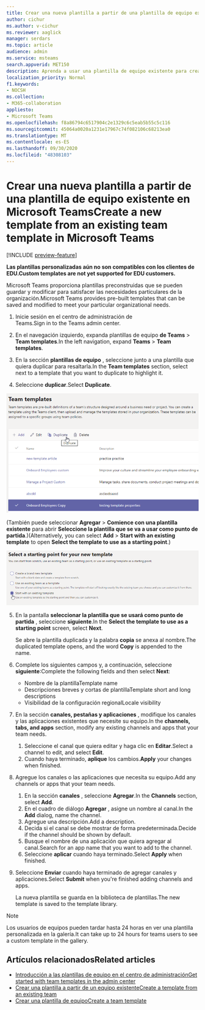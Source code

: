 ```yaml
---
title: Crear una nueva plantilla a partir de una plantilla de equipo existente en Microsoft Teams
author: cichur
ms.author: v-cichur
ms.reviewer: aaglick
manager: serdars
ms.topic: article
audience: admin
ms.service: msteams
search.appverid: MET150
description: Aprenda a usar una plantilla de equipo existente para crear una nueva plantilla de equipo en Microsoft Teams.
localization_priority: Normal
f1.keywords:
- NOCSH
ms.collection:
- M365-collaboration
appliesto:
- Microsoft Teams
ms.openlocfilehash: f8a86794c6517904c2e1329c6c5eab5b55c5c116
ms.sourcegitcommit: 45064a0020a1231e17967c74f082106c68213ea0
ms.translationtype: MT
ms.contentlocale: es-ES
ms.lasthandoff: 09/30/2020
ms.locfileid: "48308103"
---
```

# <a name="create-a-new-template-from-an-existing-team-template-in-microsoft-teams"></a><span data-ttu-id="b27c9-103">Crear una nueva plantilla a partir de una plantilla de equipo existente en Microsoft Teams</span><span class="sxs-lookup"><span data-stu-id="b27c9-103">Create a new template from an existing team template in Microsoft Teams</span></span>

[!INCLUDE [preview-feature](includes/preview-feature.md)]

<span data-ttu-id="b27c9-104">**Las plantillas personalizadas aún no son compatibles con los clientes de EDU.**</span><span class="sxs-lookup"><span data-stu-id="b27c9-104">**Custom templates are not yet supported for EDU customers.**</span></span>

<span data-ttu-id="b27c9-105">Microsoft Teams proporciona plantillas preconstruidas que se pueden guardar y modificar para satisfacer las necesidades particulares de la organización.</span><span class="sxs-lookup"><span data-stu-id="b27c9-105">Microsoft Teams provides pre-built templates that can be saved and modified to meet your particular organizational needs.</span></span>

1. <span data-ttu-id="b27c9-106">Inicie sesión en el centro de administración de Teams.</span><span class="sxs-lookup"><span data-stu-id="b27c9-106">Sign in to the Teams admin center.</span></span>

2. <span data-ttu-id="b27c9-107">En el navegación izquierdo, expanda plantillas de equipo **de Teams**  >  **Team templates**.</span><span class="sxs-lookup"><span data-stu-id="b27c9-107">In the left navigation, expand **Teams** > **Team templates**.</span></span>

3. <span data-ttu-id="b27c9-108">En la sección **plantillas de equipo** , seleccione junto a una plantilla que quiera duplicar para resaltarla.</span><span class="sxs-lookup"><span data-stu-id="b27c9-108">In the **Team templates** section, select next to a template that you want to duplicate to highlight it.</span></span>

4. <span data-ttu-id="b27c9-109">Seleccione **duplicar**.</span><span class="sxs-lookup"><span data-stu-id="b27c9-109">Select **Duplicate**.</span></span>

![Una imagen del cuadro de diálogo de plantillas de equipo con agregar resaltado.](media/template-duplicate.png)

<span data-ttu-id="b27c9-111">(También puede seleccionar **Agregar**  >  **Comience con una plantilla existente** para abrir **Seleccione la plantilla que se va a usar como punto de partida**.)</span><span class="sxs-lookup"><span data-stu-id="b27c9-111">(Alternatively, you can select **Add** > **Start with an existing template** to open **Select the template to use as a starting point**.)</span></span>

![Una imagen de la pantalla punto de inicio de las plantillas de equipo con empezar con una plantilla existente resaltada.](media/template-start-existing-template.png)

5. <span data-ttu-id="b27c9-113">En la pantalla **seleccionar la plantilla que se usará como punto de partida** , seleccione **siguiente**.</span><span class="sxs-lookup"><span data-stu-id="b27c9-113">In the **Select the template to use as a starting point** screen, select **Next**.</span></span>

    <span data-ttu-id="b27c9-114">Se abre la plantilla duplicada y la palabra **copia** se anexa al nombre.</span><span class="sxs-lookup"><span data-stu-id="b27c9-114">The duplicated template opens, and the word **Copy** is appended to the name.</span></span>

6. <span data-ttu-id="b27c9-115">Complete los siguientes campos y, a continuación, seleccione **siguiente**:</span><span class="sxs-lookup"><span data-stu-id="b27c9-115">Complete the following fields and then select **Next**:</span></span>
    - <span data-ttu-id="b27c9-116">Nombre de la plantilla</span><span class="sxs-lookup"><span data-stu-id="b27c9-116">Template name</span></span>
    - <span data-ttu-id="b27c9-117">Descripciones breves y cortas de plantilla</span><span class="sxs-lookup"><span data-stu-id="b27c9-117">Template short and long descriptions</span></span>
    - <span data-ttu-id="b27c9-118">Visibilidad de la configuración regional</span><span class="sxs-lookup"><span data-stu-id="b27c9-118">Locale visibility</span></span>  

7. <span data-ttu-id="b27c9-119">En la sección **canales, pestañas y aplicaciones** , modifique los canales y las aplicaciones existentes que necesite su equipo.</span><span class="sxs-lookup"><span data-stu-id="b27c9-119">In the **channels, tabs, and apps** section, modify any existing channels and apps that your team needs.</span></span>

    1. <span data-ttu-id="b27c9-120">Seleccione el canal que quiera editar y haga clic en **Editar**.</span><span class="sxs-lookup"><span data-stu-id="b27c9-120">Select a channel to edit, and select **Edit**.</span></span>
    2. <span data-ttu-id="b27c9-121">Cuando haya terminado, **aplique** los cambios.</span><span class="sxs-lookup"><span data-stu-id="b27c9-121">**Apply** your changes when finished.</span></span>

8. <span data-ttu-id="b27c9-122">Agregue los canales o las aplicaciones que necesita su equipo.</span><span class="sxs-lookup"><span data-stu-id="b27c9-122">Add any channels or apps that your team needs.</span></span>

    1. <span data-ttu-id="b27c9-123">En la sección **canales** , seleccione **Agregar**.</span><span class="sxs-lookup"><span data-stu-id="b27c9-123">In the **Channels** section, select **Add**.</span></span>
    2. <span data-ttu-id="b27c9-124">En el cuadro de diálogo **Agregar** , asigne un nombre al canal.</span><span class="sxs-lookup"><span data-stu-id="b27c9-124">In the **Add** dialog, name the channel.</span></span>
    3. <span data-ttu-id="b27c9-125">Agregue una descripción.</span><span class="sxs-lookup"><span data-stu-id="b27c9-125">Add a description.</span></span>
    4. <span data-ttu-id="b27c9-126">Decida si el canal se debe mostrar de forma predeterminada.</span><span class="sxs-lookup"><span data-stu-id="b27c9-126">Decide if the channel should be shown by default.</span></span>
    5. <span data-ttu-id="b27c9-127">Busque el nombre de una aplicación que quiera agregar al canal.</span><span class="sxs-lookup"><span data-stu-id="b27c9-127">Search for an app name that you want to add to the channel.</span></span>
    6. <span data-ttu-id="b27c9-128">Seleccione **aplicar** cuando haya terminado.</span><span class="sxs-lookup"><span data-stu-id="b27c9-128">Select **Apply** when finished.</span></span>

7. <span data-ttu-id="b27c9-129">Seleccione **Enviar** cuando haya terminado de agregar canales y aplicaciones.</span><span class="sxs-lookup"><span data-stu-id="b27c9-129">Select **Submit** when you're finished adding channels and apps.</span></span>

    <span data-ttu-id="b27c9-130">La nueva plantilla se guarda en la biblioteca de plantillas.</span><span class="sxs-lookup"><span data-stu-id="b27c9-130">The new template is saved to the template library.</span></span>

> [!Note]
> <span data-ttu-id="b27c9-131">Los usuarios de equipos pueden tardar hasta 24 horas en ver una plantilla personalizada en la galería.</span><span class="sxs-lookup"><span data-stu-id="b27c9-131">It can take up to 24 hours for teams users to see a custom template in the gallery.</span></span>

## <a name="related-articles"></a><span data-ttu-id="b27c9-132">Artículos relacionados</span><span class="sxs-lookup"><span data-stu-id="b27c9-132">Related articles</span></span>

- [<span data-ttu-id="b27c9-133">Introducción a las plantillas de equipo en el centro de administración</span><span class="sxs-lookup"><span data-stu-id="b27c9-133">Get started with team templates in the admin center</span></span>](get-started-with-teams-templates-in-the-admin-console.md)
- [<span data-ttu-id="b27c9-134">Crear una plantilla a partir de un equipo existente</span><span class="sxs-lookup"><span data-stu-id="b27c9-134">Create a template from an existing team</span></span>](create-template-from-existing-team.md)
- [<span data-ttu-id="b27c9-135">Crear una plantilla de equipo</span><span class="sxs-lookup"><span data-stu-id="b27c9-135">Create a team template</span></span>](create-a-team-template.md)